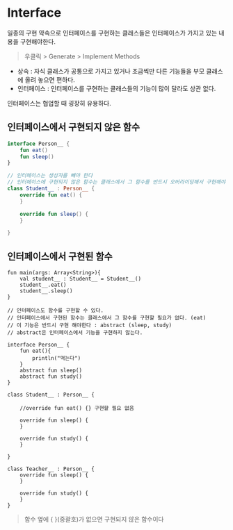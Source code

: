 # Interface
일종의 구현 약속으로 인터페이스를 구현하는 클래스들은 인터페이스가 가지고 있는 내용을 구현해야한다. 
> 우클릭 > Generate > Implement Methods  

* 상속 : 자식 클래스가 공통으로 가지고 있거나 조금씩만 다른 기능들을 부모 클래스에 올려 놓으면 편하다.  
* 인터페이스 : 인터페이스를 구현하는 클래스들의 기능이 많이 달라도 상관 없다.

인터페이스는 협업할 때 굉장히 유용하다.

## 인터페이스에서 구현되지 않은 함수

```kotlin
interface Person__ {
    fun eat()
    fun sleep()
}

// 인터페이스는 생성자를 빼야 한다
// 인터페이스에 구현되지 않은 함수는 클래스에서 그 함수를 반드시 오버라이딩해서 구현해야 한다. (eat, sleep)
class Student__ : Person__ {
    override fun eat() {
    }

    override fun sleep() {
    }

}
```

## 인터페이스에서 구현된 함수

```
fun main(args: Array<String>){
    val student__ : Student__ = Student__()
    student__.eat()
    student__.sleep()
}

// 인터페이스도 함수를 구현할 수 있다.
// 인터페이스에서 구현된 함수는 클래스에서 그 함수를 구현할 필요가 없다. (eat)
// 이 기능은 반드시 구현 해야한다 : abstract (sleep, study)
// abstract은 인터페이스에서 기능을 구현하지 않는다.

interface Person__ {
    fun eat(){
        println("먹는다")
    }
    abstract fun sleep()
    abstract fun study()
}

class Student__ : Person__ {

    //override fun eat() {} 구현할 필요 없음
    
    override fun sleep() {
    }

    override fun study() {
    }

}

class Teacher__ : Person__ {
    override fun sleep() {
    }

    override fun study() {
    }
}
```

> 함수 옆에 { }(중괄호)가 없으면 구현되지 않은 함수이다
